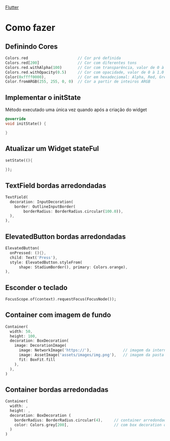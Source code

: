 [Flutter](https://github.com/leofds/flutter-class/blob/master/flutter/README.md)

# Como fazer

## Definindo Cores

```dart
Colors.red                      // Cor pré definida
Colors.red[200]                 // Cor com diferentes tons
Colors.red.withAlpha(100)       // Cor com transparência, valor de 0 à 255
Colors.red.withOpacity(0.5)     // Cor com opacidade, valor de 0 à 1.0
Color(0xffff0000),              // Cor em hexadeciomal: Alpha, Red, Green ,Blue (ARGB)
Color.fromARGB(255, 255, 0, 0)  // Cor a partir de inteiros ARGB
```

## Implementar o initState

Método executado uma única vez quando após a criação do widget

```dart
@override
void initState() {

}
```

## Atualizar um Widget stateFul

```dart
setState((){ 
  
});
```

## TextField bordas arredondadas

```dart
TextField(
  decoration: InputDecoration(
    border: OutlineInputBorder(
        borderRadius: BorderRadius.circular(100.0)),
  ),
),
```

## ElevatedButton bordas arredondadas

```dart
ElevatedButton(
  onPressed: (){},
  child: Text('Press'),
  style: ElevatedButton.styleFrom(
      shape: StadiumBorder(), primary: Colors.orange),
),
```

## Esconder o teclado

```dart
FocusScope.of(context).requestFocus(FocusNode());
```

## Container com imagem de fundo

```dart
Container(
  width: 50,
  height: 100,
  decoration: BoxDecoration(
    image: DecorationImage(
      image: NetworkImage('https://'),              // imagem da internet
      image: AssetImage('assets/images/img.png'),   // imagem da pasta
      fit: BoxFit.fill
    ),
  ),
)
```

## Container bordas arredondadas

```dart
Container(
  width: ,
  height: ,
  decoration: BoxDecoration (
    borderRadius: BorderRadius.circular(4),     // container arredondado
    color: Colors.grey[200],                    // com box decoration o container não pode ter color
  )
)
```
